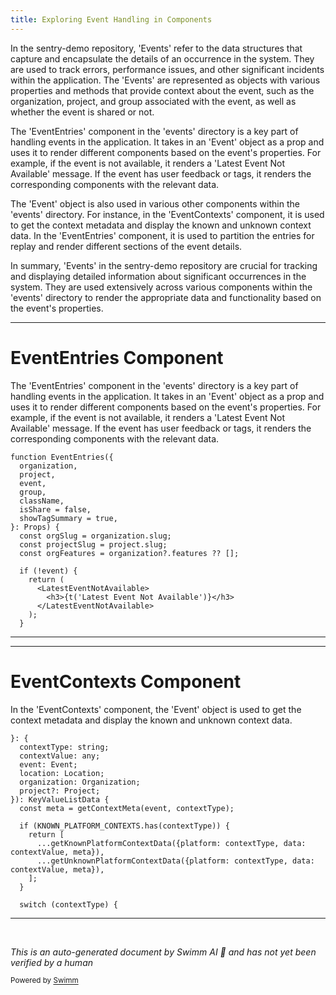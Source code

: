 ```yaml
---
title: Exploring Event Handling in Components
---
```

In the sentry-demo repository, 'Events' refer to the data structures that capture and encapsulate the details of an occurrence in the system. They are used to track errors, performance issues, and other significant incidents within the application. The 'Events' are represented as objects with various properties and methods that provide context about the event, such as the organization, project, and group associated with the event, as well as whether the event is shared or not.

The 'EventEntries' component in the 'events' directory is a key part of handling events in the application. It takes in an 'Event' object as a prop and uses it to render different components based on the event's properties. For example, if the event is not available, it renders a 'Latest Event Not Available' message. If the event has user feedback or tags, it renders the corresponding components with the relevant data.

The 'Event' object is also used in various other components within the 'events' directory. For instance, in the 'EventContexts' component, it is used to get the context metadata and display the known and unknown context data. In the 'EventEntries' component, it is used to partition the entries for replay and render different sections of the event details.

In summary, 'Events' in the sentry-demo repository are crucial for tracking and displaying detailed information about significant occurrences in the system. They are used extensively across various components within the 'events' directory to render the appropriate data and functionality based on the event's properties.

<SwmSnippet path="/static/app/components/events/eventEntries.tsx" line="54">

---

# EventEntries Component

The 'EventEntries' component in the 'events' directory is a key part of handling events in the application. It takes in an 'Event' object as a prop and uses it to render different components based on the event's properties. For example, if the event is not available, it renders a 'Latest Event Not Available' message. If the event has user feedback or tags, it renders the corresponding components with the relevant data.

```tsx
function EventEntries({
  organization,
  project,
  event,
  group,
  className,
  isShare = false,
  showTagSummary = true,
}: Props) {
  const orgSlug = organization.slug;
  const projectSlug = project.slug;
  const orgFeatures = organization?.features ?? [];

  if (!event) {
    return (
      <LatestEventNotAvailable>
        <h3>{t('Latest Event Not Available')}</h3>
      </LatestEventNotAvailable>
    );
  }

```

---

</SwmSnippet>

<SwmSnippet path="/static/app/components/events/contexts/utils.tsx" line="432">

---

# EventContexts Component

In the 'EventContexts' component, the 'Event' object is used to get the context metadata and display the known and unknown context data.

```tsx
}: {
  contextType: string;
  contextValue: any;
  event: Event;
  location: Location;
  organization: Organization;
  project?: Project;
}): KeyValueListData {
  const meta = getContextMeta(event, contextType);

  if (KNOWN_PLATFORM_CONTEXTS.has(contextType)) {
    return [
      ...getKnownPlatformContextData({platform: contextType, data: contextValue, meta}),
      ...getUnknownPlatformContextData({platform: contextType, data: contextValue, meta}),
    ];
  }

  switch (contextType) {
```

---

</SwmSnippet>

&nbsp;

*This is an auto-generated document by Swimm AI 🌊 and has not yet been verified by a human*

<SwmMeta version="3.0.0" repo-id="Z2l0aHViJTNBJTNBc2VudHJ5LWRlbW8lM0ElM0FTd2ltbS1EZW1v" repo-name="sentry-demo" doc-type="overview"><sup>Powered by [Swimm](/)</sup></SwmMeta>
